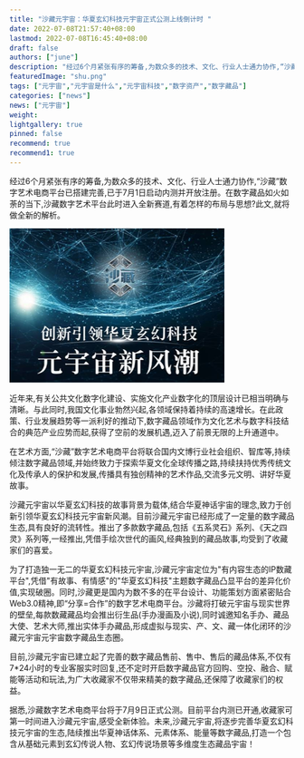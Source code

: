 ```yaml
---
title: "沙藏元宇宙：华夏玄幻科技元宇宙正式公测上线倒计时 "
date: 2022-07-08T21:57:40+08:00
lastmod: 2022-07-08T16:45:40+08:00
draft: false
authors: ["june"]
description: "经过6个月紧张有序的筹备,为数众多的技术、文化、行业人士通力协作,“沙藏”数字艺术电商平台已搭建完善,已于7月1日启动内测并开放注册。在数字藏品如火如荼的当下,沙藏数字艺术平台此时进入全新赛道,有着怎样的布局与思想?此文,就将做全新的解析。"
featuredImage: "shu.png"
tags: ["元宇宙","元宇宙是什么","元宇宙科技","数字资产","数字藏品"]
categories: ["news"]
news: ["元宇宙"]
weight: 
lightgallery: true
pinned: false
recommend: true
recommend1: true
---
```


经过6个月紧张有序的筹备,为数众多的技术、文化、行业人士通力协作,“沙藏”数字艺术电商平台已搭建完善,已于7月1日启动内测并开放注册。在数字藏品如火如荼的当下,沙藏数字艺术平台此时进入全新赛道,有着怎样的布局与思想?此文,就将做全新的解析。

![沙藏](shu.png)



近年来,有关公共文化数字化建设、实施文化产业数字化的顶层设计已相当明确与清晰。与此同时,我国文化事业勃然兴起,各领域保持着持续的高速增长。在此政策、行业发展趋势等一派利好的推动下,数字藏品领域作为文化艺术与数字科技结合的典范产业应势而起,获得了空前的发展机遇,迈入了前景无限的上升通道中。

在艺术方面,“沙藏”数字艺术电商平台将联合国内文博行业社会组织、智库等,持续倾注数字藏品领域,并始终致力于探索华夏文化全球传播之路,持续扶持优秀传统文化及传承人的保护和发展,传播具有独创精神的艺术作品,交流多元文明、讲好华夏故事。

沙藏元宇宙以华夏玄幻科技的故事背景为载体,结合华夏神话宇宙的理念,致力于创新引领华夏玄幻科技元宇宙新风潮。目前沙藏元宇宙已经形成了一定量的数字藏品生态,具有良好的流转性。推出了多款数字藏品,包括《五系灵石》系列、《天之四灵》系列等,一经推出,凭借手绘次世代的画风,经典独到的藏品故事,均受到了收藏家们的喜爱。

为了打造独一无二的华夏玄幻科技元宇宙,沙藏元宇宙定位为"有内容生态的IP数藏平台",凭借"有故事、有情感"的"华夏玄幻科技"主题数字藏品凸显平台的差异化价值,实现破圈。同时,沙藏更是国内为数不多的在平台设计、功能策划方面紧密贴合Web3.0精神,即“分享=合作”的数字艺术电商平台。沙藏将打破元宇宙与现实世界的壁垒,每款数藏藏品均会推出衍生品(手办漫画及小说),同时诚邀知名手办、藏品大使、艺术大师,推出实体手办藏品,形成虚拟与现实、产、文、藏一体化闭环的沙藏元宇宙元宇宙数字藏品生态圈。

目前,沙藏元宇宙已建立起了完善的数字藏品售前、售中、售后的藏品体系,不仅有7*24小时的专业客服实时回复,还不定时开启数字藏品官方回购、空投、融合、赋能等活动和玩法,为广大收藏家不仅带来精美的数字藏品,还保障了收藏家们的权益。

据悉,沙藏数字艺术电商平台将于7月9日正式公测。目前平台内测已开通,收藏家可第一时间进入沙藏元宇宙,感受全新体验。未来,沙藏元宇宙,将逐步完善华夏玄幻科技元宇宙的生态,陆续推出华夏神话体系、元素体系、能量等数字藏品,打造一个包含从基础元素到玄幻传说人物、玄幻传说场景等多维度生态藏品宇宙！